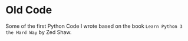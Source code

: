 # Old Code
Some of the first Python Code I wrote based on the book `Learn Python 3 the Hard Way` by Zed Shaw.
